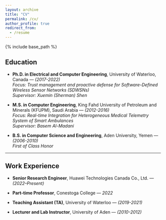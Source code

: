 ```yaml
---
layout: archive
title: "CV"
permalink: /cv/
author_profile: true
redirect_from:
  - /resume
---
```


{% include base_path %}

## Education

- **Ph.D. in Electrical and Computer Engineering**, University of Waterloo, Canada — *(2017-2022)*  
  *Focus: Trust management and proactive defense for Software-Defined Wireless Sensor Networks (SDWSNs)*  
  *Supervisor: Xuemin (Sherman) Shen*

- **M.S. in Computer Engineering**, King Fahd University of Petroleum and Minerals (KFUPM), Saudi Arabia — *(2012-2016)*  
  *Focus: Real-time Integration for Heterogeneous Medical Telemetry System of Smart Ambulances*   
  *Supervisor: Basem Al-Madani*  

- **B.S. in Computer Science and Engineering**, Aden University, Yemen — *(2006-2010)*  
  *First of Class Honor*  

---

## Work Experience

- **Senior Research Engineer**, Huawei Technologies Canada Co., Ltd. — *(2022–Present)*  

- **Part-time Professor**, Conestoga College — *2022* 

- **Teaching Assistant (TA)**, University of Waterloo — *(2019-2021)*

- **Lecturer and Lab Instructor**, University of Aden — *(2010-2012)*
